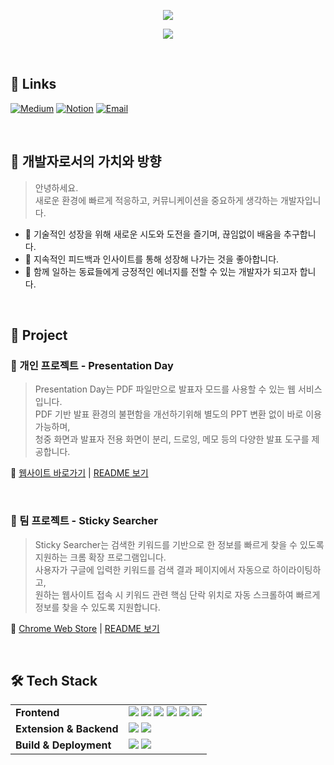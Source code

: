 <p align="center">
  <img src="https://capsule-render.vercel.app/api?type=waving&color=39FF14&height=270&section=header&text=Lee%20JongSeok&fontSize=45&fontAlign=75&fontColor=ffffff&desc=Frontend%20Engineer&descSize=17&descAlign=83" />
</p>

<p align="center">
  <img src="https://readme-typing-svg.herokuapp.com?font=Fira+Code&size=30&pause=1000&color=39FF14&center=true&vCenter=true&width=600&lines=Welcome+my+github!+👋" />
</p>

</br>

## 📎 Links

[![Medium](https://img.shields.io/badge/Medium-블로그-00ab6c?style=flat&logo=medium&logoColor=white)](https://medium.com/@josuk0212)
[![Notion](https://img.shields.io/badge/Notion-학습기록-000000?style=flat&logo=notion&logoColor=white)](https://www.notion.so/1d051e968f0a800bb413fc398136fefa)
[![Email](https://img.shields.io/badge/Email-josuk0212@gmail.com-EA4335?style=flat&logo=gmail&logoColor=white)](mailto:josuk0212@gmail.com)

</br>

## 🧭 개발자로서의 가치와 방향

> 안녕하세요.  
> 새로운 환경에 빠르게 적응하고, 커뮤니케이션을 중요하게 생각하는 개발자입니다.

- 🚀 기술적인 성장을 위해 새로운 시도와 도전을 즐기며, 끊임없이 배움을 추구합니다.  
- 🔄 지속적인 피드백과 인사이트를 통해 성장해 나가는 것을 좋아합니다.  
- 🌱 함께 일하는 동료들에게 긍정적인 에너지를 전할 수 있는 개발자가 되고자 합니다.

</br>

## 🚀 Project

### 💁 개인 프로젝트 - Presentation Day
> Presentation Day는 PDF 파일만으로 발표자 모드를 사용할 수 있는 웹 서비스입니다.  
> PDF 기반 발표 환경의 불편함을 개선하기위해 별도의 PPT 변환 없이 바로 이용 가능하며,  
> 청중 화면과 발표자 전용 화면이 분리, 드로잉, 메모 등의 다양한 발표 도구를 제공합니다.

🔗 [웹사이트 바로가기](https://presentation-day.today/) | [README 보기](https://github.com/josuk0212/Presentation-Day)

</br>

### 👫 팀 프로젝트 - Sticky Searcher
> Sticky Searcher는 검색한 키워드를 기반으로 한 정보를 빠르게 찾을 수 있도록 지원하는 크롬 확장 프로그램입니다.  
> 사용자가 구글에 입력한 키워드를 검색 결과 페이지에서 자동으로 하이라이팅하고,  
> 원하는 웹사이트 접속 시 키워드 관련 핵심 단락 위치로 자동 스크롤하여 빠르게 정보를 찾을 수 있도록 지원합니다.

🔗 [Chrome Web Store](https://chromewebstore.google.com/detail/sticky-searcher/hgffglicdkekapoilckejhebgopacdld?hl=ko&utm_source=ext_sidebar) | [README 보기](https://github.com/Sticky-Seacher/sticky-searcher-extension)

</br>

## 🛠 Tech Stack

<table>
  <tr>
    <td><strong>Frontend</strong></td>
    <td>
      <img src="https://img.shields.io/badge/TypeScript-3178C6?style=flat-square&logo=typescript&logoColor=white" />
      <img src="https://img.shields.io/badge/JavaScript-F7DF1E?style=flat-square&logo=javascript&logoColor=black" />
      <img src="https://img.shields.io/badge/React-61DAFB?style=flat-square&logo=react&logoColor=black" />
      <img src="https://img.shields.io/badge/Zustand-F97316?style=flat-square" />
      <img src="https://img.shields.io/badge/Tailwind_CSS-06B6D4?style=flat-square&logo=tailwindcss&logoColor=white" />
      <img src="https://img.shields.io/badge/DaisyUI-FF69B4?style=flat-square&logo=tailwindcss&logoColor=white" />
    </td>
  </tr>
  <tr>
    <td><strong>Extension & Backend</strong></td>
    <td>
      <img src="https://img.shields.io/badge/Chrome_Extension-4285F4?style=flat-square&logo=googlechrome&logoColor=white" />
      <img src="https://img.shields.io/badge/Firebase-FFCA28?style=flat-square&logo=firebase&logoColor=black" />
    </td>
  </tr>
  <tr>
    <td><strong>Build & Deployment</strong></td>
    <td>
      <img src="https://img.shields.io/badge/Vite-646CFF?style=flat-square&logo=vite&logoColor=white" />
      <img src="https://img.shields.io/badge/Netlify-00C7B7?style=flat-square&logo=netlify&logoColor=white" />
    </td>
  </tr>
</table>
